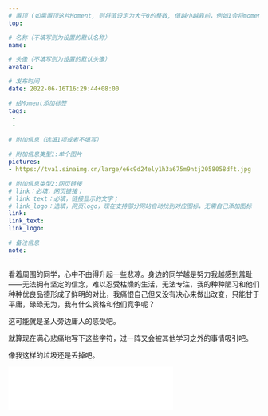 ```yaml
---
# 置顶 (如需置顶这片Moment, 则将值设定为大于0的整数, 值越小越靠前，例如1会将moment放在最顶端)
top: 

# 名称（不填写则为设置的默认名称）
name: 

# 头像（不填写则为设置的默认头像）
avatar:

# 发布时间
date: 2022-06-16T16:29:44+08:00

# 给Moment添加标签
tags:
 -
 -

# 附加信息（选填1项或者不填写）

# 附加信息类型1:单个图片
pictures:
- https://tva1.sinaimg.cn/large/e6c9d24ely1h3a675m9ntj2058058dft.jpg

# 附加信息类型2:网页链接
# link：必填，网页链接；
# link_text：必填，链接显示的文字；
# link_logo：选填，网页logo，现在支持部分网站自动找到对应图标，无需自己添加图标
link:
link_text:
link_logo:

# 备注信息
note:
---
```


看着周围的同学，心中不由得升起一些悲凉。身边的同学越是努力我越感到羞耻——无法拥有坚定的信念，难以忍受枯燥的生活，无法专注，我的种种陋习和他们种种优良品德形成了鲜明的对比，我痛恨自己但又没有决心来做出改变，只能甘于平庸，碌碌无为，我有什么资格和他们竞争呢？

这可能就是圣人旁边庸人的感受吧。

就算现在满心悲痛地写下这些字符，过一阵又会被其他学习之外的事情吸引吧。

像我这样的垃圾还是丢掉吧。

<iframe frameborder="no" border="0" marginwidth="0" marginheight="0" width=330 height=86 src="//music.163.com/outchain/player?type=2&id=2102113&auto=0&height=66"></iframe>